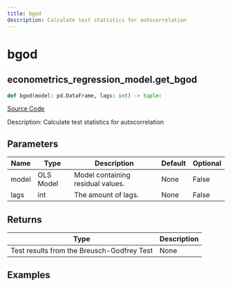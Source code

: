 ```yaml
---
title: bgod
description: Calculate test statistics for autocorrelation
---
```

# bgod

## econometrics_regression_model.get_bgod

```python
def bgod(model: pd.DataFrame, lags: int) -> tuple:
```
[Source Code](https://github.com/OpenBB-finance/OpenBBTerminal/tree/main/openbb_terminal/econometrics/regression_model.py#L496)

Description: Calculate test statistics for autocorrelation

## Parameters

| Name | Type | Description | Default | Optional |
| ---- | ---- | ----------- | ------- | -------- |
| model | OLS Model | Model containing residual values. | None | False |
| lags | int | The amount of lags. | None | False |

## Returns

| Type | Description |
| ---- | ----------- |
| Test results from the Breusch-Godfrey Test | None |

## Examples

